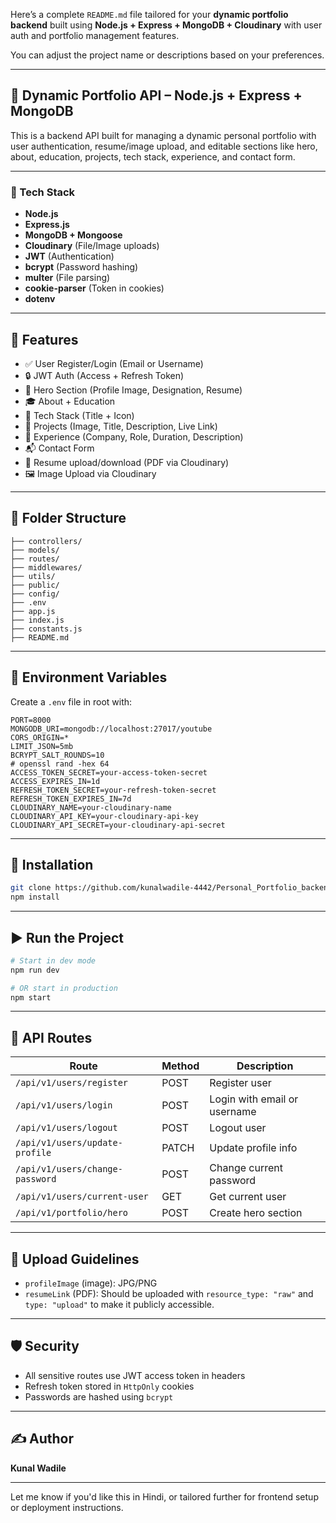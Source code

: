 Here’s a complete `README.md` file tailored for your **dynamic portfolio backend** built using **Node.js + Express + MongoDB + Cloudinary** with user auth and portfolio management features.

You can adjust the project name or descriptions based on your preferences.

---

## 🧾 Dynamic Portfolio API – Node.js + Express + MongoDB

This is a backend API built for managing a dynamic personal portfolio with user authentication, resume/image upload, and editable sections like hero, about, education, projects, tech stack, experience, and contact form.

---

### 🔧 Tech Stack

* **Node.js**
* **Express.js**
* **MongoDB + Mongoose**
* **Cloudinary** (File/Image uploads)
* **JWT** (Authentication)
* **bcrypt** (Password hashing)
* **multer** (File parsing)
* **cookie-parser** (Token in cookies)
* **dotenv**

---

## 🚀 Features

* ✅ User Register/Login (Email or Username)
* 🔒 JWT Auth (Access + Refresh Token)
* 📝 Hero Section (Profile Image, Designation, Resume)
* 🎓 About + Education
* 🧠 Tech Stack (Title + Icon)
* 📁 Projects (Image, Title, Description, Live Link)
* 💼 Experience (Company, Role, Duration, Description)
* 📬 Contact Form
* 📄 Resume upload/download (PDF via Cloudinary)
* 🖼️ Image Upload via Cloudinary

---

## 📁 Folder Structure

```
├── controllers/
├── models/
├── routes/
├── middlewares/
├── utils/
├── public/
├── config/
├── .env
├── app.js
├── index.js
├── constants.js
├── README.md
```

---

## 🔐 Environment Variables

Create a `.env` file in root with:

```env
PORT=8000
MONGODB_URI=mongodb://localhost:27017/youtube
CORS_ORIGIN=*
LIMIT_JSON=5mb
BCRYPT_SALT_ROUNDS=10
# openssl rand -hex 64
ACCESS_TOKEN_SECRET=your-access-token-secret
ACCESS_EXPIRES_IN=1d
REFRESH_TOKEN_SECRET=your-refresh-token-secret
REFRESH_TOKEN_EXPIRES_IN=7d
CLOUDINARY_NAME=your-cloudinary-name
CLOUDINARY_API_KEY=your-cloudinary-api-key
CLOUDINARY_API_SECRET=your-cloudinary-api-secret
```

---

## 🔌 Installation

```bash
git clone https://github.com/kunalwadile-4442/Personal_Portfolio_backend.git
npm install
```

---

## ▶️ Run the Project

```bash
# Start in dev mode
npm run dev

# OR start in production
npm start
```

---

## 🔗 API Routes

| Route                           | Method | Description                  |
| ------------------------------- | ------ | ---------------------------- |
| `/api/v1/users/register`        | POST   | Register user                |
| `/api/v1/users/login`           | POST   | Login with email or username |
| `/api/v1/users/logout`          | POST   | Logout user                  |
| `/api/v1/users/update-profile`  | PATCH  | Update profile info          |
| `/api/v1/users/change-password` | POST   | Change current password      |
| `/api/v1/users/current-user`    | GET    | Get current user             |
| `/api/v1/portfolio/hero`        | POST   | Create hero section          |

---

## 📂 Upload Guidelines

* `profileImage` (image): JPG/PNG
* `resumeLink` (PDF): Should be uploaded with `resource_type: "raw"` and `type: "upload"` to make it publicly accessible.

---

## 🛡️ Security

* All sensitive routes use JWT access token in headers
* Refresh token stored in `HttpOnly` cookies
* Passwords are hashed using `bcrypt`

---

## ✍️ Author

**Kunal Wadile**

---

Let me know if you'd like this in Hindi, or tailored further for frontend setup or deployment instructions.
